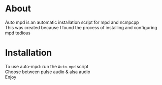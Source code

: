 # About
Auto mpd is an automatic installation script for mpd and ncmpcpp  
This was created because I found the process of installing and configuring mpd tedious  

# Installation  
To use auto-mpd:
run the `Auto-mpd` script  
Choose between pulse audio & alsa audio  
Enjoy
